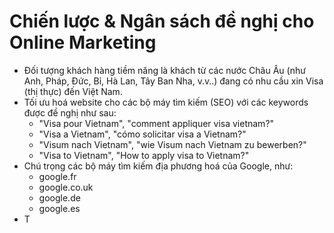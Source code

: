 # Chiến lược & Ngân sách đề nghị cho Online Marketing

* Đối tượng khách hàng tiềm năng là khách từ các nước Châu Âu (như Anh, Pháp, Đức, Bỉ, Hà Lan, Tây Ban Nha, v.v..) đang có nhu cầu xin Visa (thị thực) đến Việt Nam.
* Tối ưu hoá website cho các bộ máy tìm kiếm (SEO) với các keywords được đề nghị như sau:
    * "Visa pour Vietnam", "comment appliquer visa vietnam?"
    * "Visa a Vietnam", "cómo solicitar visa a Vietnam?"
    * "Visum nach Vietnam", "wie Visum nach Vietnam zu bewerben?"
    * "Visa to Vietnam", "How to apply visa to Vietnam?"
* Chú trọng các bộ máy tìm kiếm địa phương hoá của Google, như:
    * google.fr
    * google.co.uk
    * google.de
    * google.es
* T

